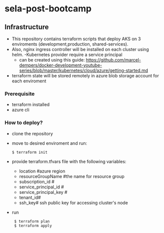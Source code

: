 # sela-post-bootcamp



## Infrastructure

  - This repository contains terraform scripts that deploy AKS on 3 enviroments (development,production, shared-services).
  - Also, nginx ingress controller will be installed on each cluster using helm.
  -Kubernetes provider require  a service principal
     - can be created using this guide: https://github.com/marcel-dempers/docker-development-youtube-series/blob/master/kubernetes/cloud/azure/getting-started.md
  - terraform state will be stored remotely in azure blob storage account for each enviroment
  
  
  ### Prerequisite 
  
   - terraform installed
   - azure cli
  
  
  ### How to deploy?
   - clone the repository 
   - move to desired enviroment and run:
  
         $ terraform init
         
   - provide terraform.tfvars file with the following variables:
      - location #azure region
      - resourceGroupName #the name for resource group
      - subscription_id # 
      - service_principal_id # 
      - service_principal_key # 
      - tenant_id#
      - ssh_key# ssh public key for accessing cluster's node
   
   - run

          $ terraform plan
          $ terraform apply
    
      
      
      
      

